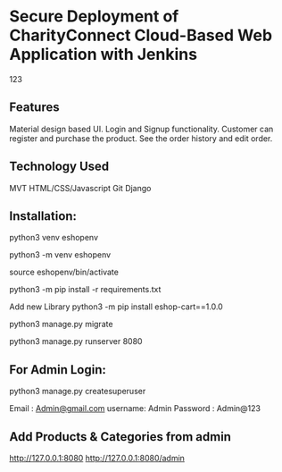 
# Secure Deployment of CharityConnect Cloud-Based Web Application with Jenkins 

123

## Features

Material design based UI.
Login and Signup functionality.
Customer can register and purchase the product.
See the order history and edit order.

## Technology Used

MVT
HTML/CSS/Javascript
Git
Django

## Installation:

python3 venv eshopenv 

python3 -m venv eshopenv

source eshopenv/bin/activate 

python3 -m pip install -r requirements.txt

Add new Library 
python3 -m pip install eshop-cart==1.0.0

python3 manage.py migrate

python3 manage.py runserver 8080

## For Admin Login:
python3 manage.py createsuperuser

Email : Admin@gmail.com
username: Admin
Password : Admin@123

## Add Products & Categories from admin

http://127.0.0.1:8080
http://127.0.0.1:8080/admin





